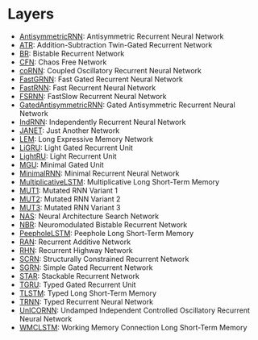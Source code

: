 # Layers

- [AntisymmetricRNN](layers/antisymmetricrnn.md):
  Antisymmetric Recurrent Neural Network
- [ATR](layers/atr.md):
  Addition-Subtraction Twin-Gated Recurrent Network
- [BR](layers/br.md):
  Bistable Recurrent Network
- [CFN](layers/cfn.md):
  Chaos Free Network
- [coRNN](layers/cornn.md):
  Coupled Oscillatory Recurrent Neural Network
- [FastGRNN](layers/fastgrnn.md):
  Fast Gated Recurrent Neural Network
- [FastRNN](layers/fastrnn.md):
  Fast Recurrent Neural Network
- [FSRNN](layers/fsrnn.md):
  FastSlow Recurrent Neural Network
- [GatedAntisymmetricRNN](layers/gatedantisymmetricrnn.md):
  Gated Antisymmetric Recurrent Neural Network
- [IndRNN](layers/indrnn.md):
  Independently Recurrent Neural Network
- [JANET](layers/janet.md):
  Just Another Network
- [LEM](layers/lem.md):
  Long Expressive Memory Network
- [LiGRU](layers/ligru.md):
  Light Gated Recurrent Unit
- [LightRU](layers/lightru.md):
  Light Recurrent Unit
- [MGU](layers/mgu.md):
  Minimal Gated Unit
- [MinimalRNN](layers/minimalrnn.md):
  Minimal Recurrent Neural Network
- [MultiplicativeLSTM](layers/multiplicativelstm.md):
  Multiplicative Long Short-Term Memory
- [MUT1](layers/mut1.md):
  Mutated RNN Variant 1
- [MUT2](layers/mut2.md):
  Mutated RNN Variant 2
- [MUT3](layers/mut3.md):
  Mutated RNN Variant 3
- [NAS](layers/nas.md):
  Neural Architecture Search Network
- [NBR](layers/nbr.md):
  Neuromodulated Bistable Recurrent Network
- [PeepholeLSTM](layers/peepholelstm.md):
  Peephole Long Short-Term Memory
- [RAN](layers/ran.md):
  Recurrent Additive Network
- [RHN](layers/rhn.md):
  Recurrent Highway Network
- [SCRN](layers/scrn.md):
  Structurally Constrained Recurrent Network
- [SGRN](layers/sgrn.md):
  Simple Gated Recurrent Network
- [STAR](layers/star.md):
  Stackable Recurrent Network
- [TGRU](layers/tgru.md):
  Typed Gated Recurrent Unit
- [TLSTM](layers/tlstm.md):
  Typed Long Short-Term Memory
- [TRNN](layers/trnn.md):
  Typed Recurrent Neural Network
- [UnICORNN](layers/unicornn.md):
  Undamped Independent Controlled Oscillatory Recurrent Neural Network
- [WMCLSTM](layers/wmclstm.md):
  Working Memory Connection Long Short-Term Memory
